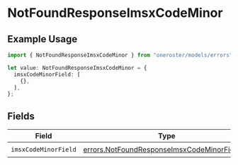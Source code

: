 # NotFoundResponseImsxCodeMinor

## Example Usage

```typescript
import { NotFoundResponseImsxCodeMinor } from "oneroster/models/errors";

let value: NotFoundResponseImsxCodeMinor = {
  imsxCodeMinorField: [
    {},
  ],
};
```

## Fields

| Field                                                                                                      | Type                                                                                                       | Required                                                                                                   | Description                                                                                                |
| ---------------------------------------------------------------------------------------------------------- | ---------------------------------------------------------------------------------------------------------- | ---------------------------------------------------------------------------------------------------------- | ---------------------------------------------------------------------------------------------------------- |
| `imsxCodeMinorField`                                                                                       | [errors.NotFoundResponseImsxCodeMinorField1](../../models/errors/notfoundresponseimsxcodeminorfield1.md)[] | :heavy_check_mark:                                                                                         | N/A                                                                                                        |